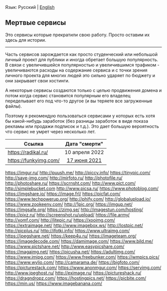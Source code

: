 Язык: Русский | [English](Dead_services_EN.md)

## Мертвые сервисы

Это сервисы которые прекратили свою работу. Просто оставим их здесь для истории.

---

Часть сервисов зарождается как просто студенческий или небольшой личный проект для публики и иногда обретает большую популярность. В связи с увеличившейся популярностью и увеличившимся трафиком - увеличиваются расходы на содержание сервиса и с точки зрения личного проекта для многих людей это сильно ударяет по бюджету и они закрывает свои хостинги.

А некоторые сервисы создаются только с целью продвижения домена и потом когда сервис становится популярным его владелец переделывает его под что-то другое (и вы теряете все загруженные файлы).

Поэтому я рекомендую пользоваться сервисами у которых есть хотя бы какой-нибудь заработок (без разницы заработок в виде показа рекламы или продажи подписок и т.д.). Это дает большую вероятность что сервис не умрет через несколько лет.

Ссылка | Дата "смерти"
--- | :-:
https://radikal.ru/ | 10 апреля 2022
https://funkyimg.com/ | [17 июня 2021](https://www.notion.so/FunkyIMG-is-DOWN-c5d5047d15384598b0db4f05953a9633)
https://imgur.ru/
http://puush.me/
http://piccy.info/
https://tinypic.com/
http://save-img.com/
http://mirfoto.ru/
http://photofile.ru/
http://photoshare.ru/
https://scrnsht.com/
http://www.pict.com/
http://simplebucket.com
http://www.picsa.ru/
https://www.photoblog.com/
https://imgshare.io/
https://image.frl/
https://picfat.com/
https://www.techpowerup.org/
http://phify.com/
http://globalupload.io/
https://www.zookeeny.com/
http://1pic.org/
https://imgup.net/
https://imgsafe.org/
https://zimg.se/
http://imagestun.com/hosting/
https://pixz.ru/
http://screenshot.ru/upload/
https://file.army/
http://xomf.com/
http://litepic.ru/
https://xooimg.com/
https://extraimage.net/
http://www.imagebox.ws/
http://lostpic.net/
http://picplus.ru/
http://ifotki.info/
https://www.ultraimg.com/
https://jpegshare.net/
https://keep4u.ru/
https://imageteam.org/
https://imagedecode.com/
https://damimage.com/
https://www.bild.me/
https://www.pictshare.net/
http://www.easypicshare.com/
https://magaimg.net/
https://picusha.net/
https://adultimg.com/
https://www.imjpg.com/
https://www.freebunker.com/
https://wmpics.pics/
https://www.wylio.com/
http://camarama.de/
https://bigfoto.com/
https://picturestack.com/
https://www.anonmgur.com/
https://servimg.com/
http://www.jpeghost.ru/
http://eximage.ru/
https://pictureshack.ru/
https://dragndropz.com/
https://hostingpics.net/
https://picbite.com/
https://min.us/
https://www.imagebanana.com/